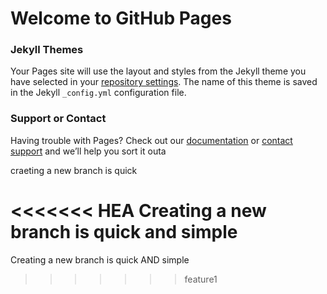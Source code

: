 # Welcome to GitHub Pages



### Jekyll Themes

Your Pages site will use the layout and styles from the Jekyll theme you have selected in your [repository settings](https://github.com/YiuwaiChu/test/settings). The name of this theme is saved in the Jekyll `_config.yml` configuration file.

### Support or Contact

Having trouble with Pages? Check out our [documentation](https://help.github.com/categories/github-pages-basics/) or [contact support](https://github.com/contact) and we’ll help you sort it outa

craeting a new branch is quick

<<<<<<< HEA
Creating a new branch is quick and simple
=======
Creating a new branch is quick AND simple
>>>>>>> feature1
